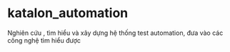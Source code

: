 # katalon_automation
Nghiên cứu , tìm hiểu và xây dựng hệ thống test automation, đưa vào các công nghệ tìm hiểu được
